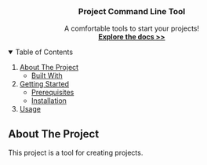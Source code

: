 <br />

<p align="center">
  <h3 align="center">
    Project Command Line Tool
</h3>
    <p align="center">
      A comfortable tools to start your projects!
      <br />
      <a href=""><strong>Explore the docs >></strong></a>
    </p>

</h3>
</p>

<details open="open">
  <summary>Table of Contents</summary>
  <ol>
    <li>
      <a href="#about-the-project">About The Project</a>
      <ul>
        <li><a href="#built-with">Built With</a></li>
      </ul>
    </li>
    <li>
      <a href="#getting-started">Getting Started</a>
      <ul>
        <li><a href="#prerequisites">Prerequisites</a></li>
        <li><a href="#installation">Installation</a></li>
      </ul>
    </li>
    <li><a href="#usage">Usage</a></li>
  </ol>
</details>



<!-- ABOUT THE PROJECT -->

## About The Project

This project is a tool for creating projects.